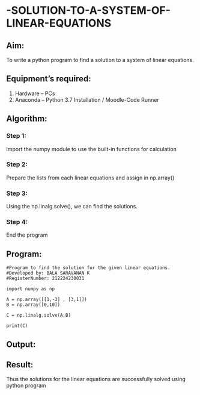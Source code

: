 # -SOLUTION-TO-A-SYSTEM-OF-LINEAR-EQUATIONS
## Aim:
To write a python program to find a solution to a system of linear equations.
## Equipment’s required:
1. 	Hardware – PCs
2. 	Anaconda – Python 3.7 Installation / Moodle-Code Runner
## Algorithm:
### Step 1: 
Import the numpy module to use the built-in functions for calculation
### Step 2: 
Prepare the lists from each linear equations and assign in np.array()
### Step 3: 
Using the np.linalg.solve(), we can find the solutions.
### Step 4: 
End the program
## Program:
```
#Program to find the solution for the given linear equations.
#Developed by: BALA SARAVANAN K
#RegisterNumber: 212224230031

import numpy as np

A = np.array([[1,-3] , [3,1]])
B = np.array([0,10])

C = np.linalg.solve(A,B)

print(C)
```

## Output:
## Result: 
Thus the solutions for the linear equations are successfully solved using python program

